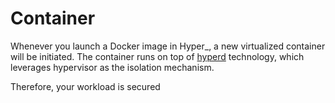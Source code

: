 # Container

Whenever you launch a Docker image in Hyper\_, a new virtualized container will be initiated. The container runs on top of [hyperd](github.com/hyperhq/hyperd) technology, which leverages hypervisor as the isolation mechanism.

Therefore, your workload is secured 